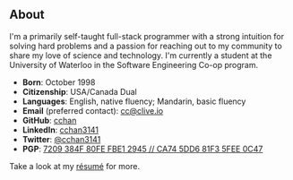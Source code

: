 ## About

<!--use a real photo of myself somewhere in this region-->

I'm a primarily self-taught full-stack programmer with a strong intuition for solving hard problems
and a passion for reaching out to my community to share my love of science and technology.
I'm currently a student at the University of Waterloo in the Software Engineering Co-op program.

- **Born**: October 1998
- **Citizenship**: USA/Canada Dual
- **Languages**: English, native fluency; Mandarin, basic fluency
- **Email** (preferred contact): [cc@clive.io](mailto:cc@clive.io)
- **GitHub**: [cchan](https://github.com/cchan)
- **LinkedIn**: [cchan3141](https://linkedin.com/in/cchan3141)
- **Twitter**: [@cchan3141](https://twitter.com/cchan3141)
- **PGP**: [7209 384F 80FE FBE1 2945 // CA74 5DD6 81F3 5FEE 0C47](https://pgp.mit.edu/pks/lookup?op=get&search=0x5DD681F35FEE0C47)

Take a look at my [r&eacute;sum&eacute;](resume.pdf) for more.
